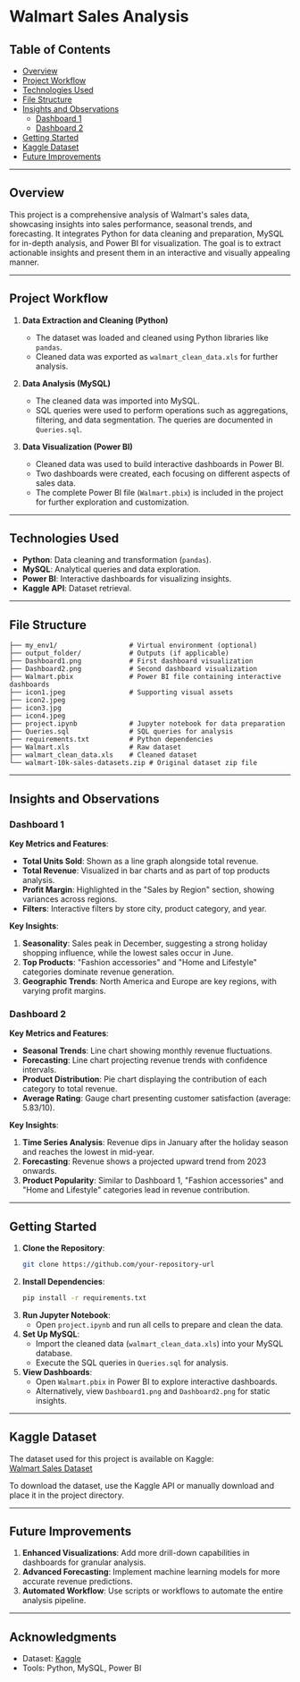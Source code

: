 


# Walmart Sales Analysis

## Table of Contents
- [Overview](#overview)
- [Project Workflow](#project-workflow)
- [Technologies Used](#technologies-used)
- [File Structure](#file-structure)
- [Insights and Observations](#insights-and-observations)
  - [Dashboard 1](#dashboard-1)
  - [Dashboard 2](#dashboard-2)
- [Getting Started](#getting-started)
- [Kaggle Dataset](#kaggle-dataset)
- [Future Improvements](#future-improvements)

---

## Overview

This project is a comprehensive analysis of Walmart's sales data, showcasing insights into sales performance, seasonal trends, and forecasting. It integrates Python for data cleaning and preparation, MySQL for in-depth analysis, and Power BI for visualization. The goal is to extract actionable insights and present them in an interactive and visually appealing manner.

---

## Project Workflow

1. **Data Extraction and Cleaning (Python)**  
   - The dataset was loaded and cleaned using Python libraries like `pandas`.
   - Cleaned data was exported as `walmart_clean_data.xls` for further analysis.

2. **Data Analysis (MySQL)**  
   - The cleaned data was imported into MySQL.
   - SQL queries were used to perform operations such as aggregations, filtering, and data segmentation. The queries are documented in `Queries.sql`.

3. **Data Visualization (Power BI)**  
   - Cleaned data was used to build interactive dashboards in Power BI.
   - Two dashboards were created, each focusing on different aspects of sales data.
   - The complete Power BI file (`Walmart.pbix`) is included in the project for further exploration and customization.

---

## Technologies Used

- **Python**: Data cleaning and transformation (`pandas`).
- **MySQL**: Analytical queries and data exploration.
- **Power BI**: Interactive dashboards for visualizing insights.
- **Kaggle API**: Dataset retrieval.

---

## File Structure

```
├── my_env1/                  # Virtual environment (optional)
├── output_folder/            # Outputs (if applicable)
├── Dashboard1.png            # First dashboard visualization
├── Dashboard2.png            # Second dashboard visualization
├── Walmart.pbix              # Power BI file containing interactive dashboards
├── icon1.jpeg                # Supporting visual assets
├── icon2.jpeg
├── icon3.jpg
├── icon4.jpeg
├── project.ipynb             # Jupyter notebook for data preparation
├── Queries.sql               # SQL queries for analysis
├── requirements.txt          # Python dependencies
├── Walmart.xls               # Raw dataset
├── walmart_clean_data.xls    # Cleaned dataset
└── walmart-10k-sales-datasets.zip # Original dataset zip file
```

---

## Insights and Observations

### Dashboard 1
**Key Metrics and Features**:
- **Total Units Sold**: Shown as a line graph alongside total revenue.
- **Total Revenue**: Visualized in bar charts and as part of top products analysis.
- **Profit Margin**: Highlighted in the "Sales by Region" section, showing variances across regions.
- **Filters**: Interactive filters by store city, product category, and year.

**Key Insights**:
1. **Seasonality**: Sales peak in December, suggesting a strong holiday shopping influence, while the lowest sales occur in June.
2. **Top Products**: "Fashion accessories" and "Home and Lifestyle" categories dominate revenue generation.
3. **Geographic Trends**: North America and Europe are key regions, with varying profit margins.

### Dashboard 2
**Key Metrics and Features**:
- **Seasonal Trends**: Line chart showing monthly revenue fluctuations.
- **Forecasting**: Line chart projecting revenue trends with confidence intervals.
- **Product Distribution**: Pie chart displaying the contribution of each category to total revenue.
- **Average Rating**: Gauge chart presenting customer satisfaction (average: 5.83/10).

**Key Insights**:
1. **Time Series Analysis**: Revenue dips in January after the holiday season and reaches the lowest in mid-year.
2. **Forecasting**: Revenue shows a projected upward trend from 2023 onwards.
3. **Product Popularity**: Similar to Dashboard 1, "Fashion accessories" and "Home and Lifestyle" categories lead in revenue contribution.

---

## Getting Started

1. **Clone the Repository**:
   ```bash
   git clone https://github.com/your-repository-url
   ```
2. **Install Dependencies**:
   ```bash
   pip install -r requirements.txt
   ```
3. **Run Jupyter Notebook**:
   - Open `project.ipynb` and run all cells to prepare and clean the data.
4. **Set Up MySQL**:
   - Import the cleaned data (`walmart_clean_data.xls`) into your MySQL database.
   - Execute the SQL queries in `Queries.sql` for analysis.
5. **View Dashboards**:
   - Open `Walmart.pbix` in Power BI to explore interactive dashboards.
   - Alternatively, view `Dashboard1.png` and `Dashboard2.png` for static insights.

---

## Kaggle Dataset

The dataset used for this project is available on Kaggle:  
[Walmart Sales Dataset](https://www.kaggle.com/datasets/najir0123/walmart-10k-sales-datasets)

To download the dataset, use the Kaggle API or manually download and place it in the project directory.

---

## Future Improvements

1. **Enhanced Visualizations**: Add more drill-down capabilities in dashboards for granular analysis.
2. **Advanced Forecasting**: Implement machine learning models for more accurate revenue predictions.
3. **Automated Workflow**: Use scripts or workflows to automate the entire analysis pipeline.

---

## Acknowledgments

- Dataset: [Kaggle](https://www.kaggle.com/datasets/najir0123/walmart-10k-sales-datasets)
- Tools: Python, MySQL, Power BI


